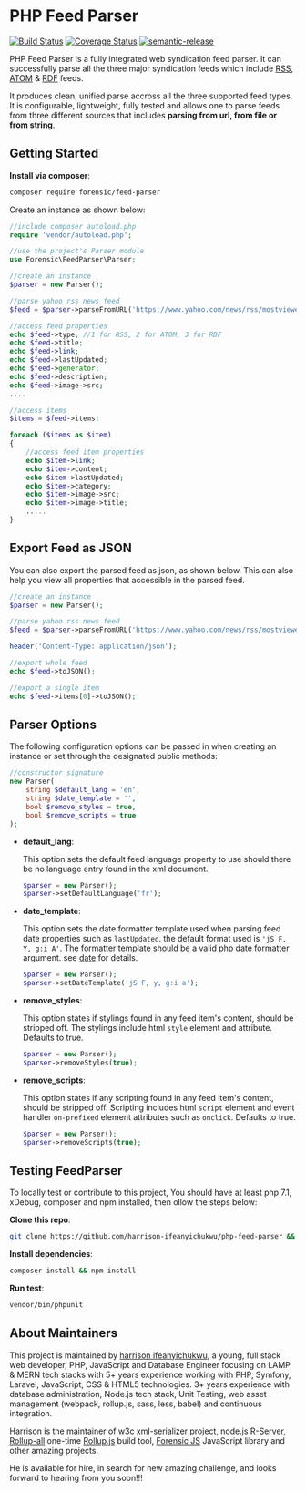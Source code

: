 # PHP Feed Parser

[![Build Status](https://travis-ci.org/harrison-ifeanyichukwu/php-feed-parser.svg?branch=master)](https://travis-ci.org/harrison-ifeanyichukwu/php-feed-parser)
[![Coverage Status](https://coveralls.io/repos/github/harrison-ifeanyichukwu/php-feed-parser/badge.svg?branch=master)](https://coveralls.io/github/harrison-ifeanyichukwu/php-feed-parser?branch=master)
[![semantic-release](https://img.shields.io/badge/%20%20%F0%9F%93%A6%F0%9F%9A%80-semantic--release-e10079.svg)](https://github.com/semantic-release/semantic-release)

PHP Feed Parser is a fully integrated web syndication feed parser. It can successfully parse all the three major syndication feeds which include [RSS](http://cyber.harvard.edu/rss/rss.html), [ATOM](https://tools.ietf.org/html/rfc4287) & [RDF](http://web.resource.org/rss/1.0/spec) feeds.

It produces clean, unified parse accross all the three supported feed types. It is configurable, lightweight, fully tested and allows one to parse feeds from three different sources that includes **parsing from url, from file or from string**.

## Getting Started

**Install via composer**:

```bash
composer require forensic/feed-parser
```

Create an instance as shown below:

```php
//include composer autoload.php
require 'vendor/autoload.php';

//use the project's Parser module
use Forensic\FeedParser\Parser;

//create an instance
$parser = new Parser();

//parse yahoo rss news feed
$feed = $parser->parseFromURL('https://www.yahoo.com/news/rss/mostviewed');

//access feed properties
echo $feed->type; //1 for RSS, 2 for ATOM, 3 for RDF
echo $feed->title;
echo $feed->link;
echo $feed->lastUpdated;
echo $feed->generator;
echo $feed->description;
echo $feed->image->src;
....

//access items
$items = $feed->items;

foreach ($items as $item)
{
    //access feed item properties
    echo $item->link;
    echo $item->content;
    echo $item->lastUpdated;
    echo $item->category;
    echo $item->image->src;
    echo $item->image->title;
    .....
}
```

## Export Feed as JSON

You can also export the parsed feed as json, as shown below. This can also help you view all properties that accessible in the parsed feed.

```php
//create an instance
$parser = new Parser();

//parse yahoo rss news feed
$feed = $parser->parseFromURL('https://www.yahoo.com/news/rss/mostviewed');

header('Content-Type: application/json');

//export whole feed
echo $feed->toJSON();

//export a single item
echo $feed->items[0]->toJSON();
```

## Parser Options

The following configuration options can be passed in when creating an instance or set through the designated public methods:

```php
//constructor signature
new Parser(
    string $default_lang = 'en',
    string $date_template = '',
    bool $remove_styles = true,
    bool $remove_scripts = true
);
```

- **default_lang**:

    This option sets the default feed language property to use should there be no language entry found in the xml document.

    ```php
    $parser = new Parser();
    $parser->setDefaultLanguage('fr');
    ````

- **date_template**:

    This option sets the date formatter template used when parsing feed date properties such as `lastUpdated`. the default format used is `'jS F, Y, g:i A'`. The formatter template should be a valid php date formatter argument. see [date](http://php.net/manual/en/function.date.php) for details.

    ```php
    $parser = new Parser();
    $parser->setDateTemplate('jS F, y, g:i a');
    ````

- **remove_styles**:

    This option states if stylings found in any feed item's content, should be stripped off. The stylings include html `style` element and attribute. Defaults to true.

    ```php
    $parser = new Parser();
    $parser->removeStyles(true);
    ```

- **remove_scripts**:

    This option states if any scripting found in any feed item's content, should be stripped off. Scripting includes html `script` element and event handler `on-prefixed` element attributes such as `onclick`. Defaults to true.

    ```php
    $parser = new Parser();
    $parser->removeScripts(true);
    ```

## Testing FeedParser

To locally test or contribute to this project, You should have at least php 7.1, xDebug, composer and npm installed, then ollow the steps below:

**Clone this repo**:

```bash
git clone https://github.com/harrison-ifeanyichukwu/php-feed-parser && php-feed-parser
```

**Install dependencies**:

```bash
composer install && npm install
```

**Run test**:

```bash
vendor/bin/phpunit
```

## About Maintainers

This project is maintained by [harrison ifeanyichukwu](mailto:harrisonifeanyichukwu@gmail.com),
a young, full stack web developer, PHP, JavaScript and Database Engineer focusing on LAMP & MERN tech stacks with 5+ years experience working with PHP, Symfony, Laravel, JavaScript, CSS & HTML5 technologies. 3+ years experience with database administration, Node.js tech stack, Unit Testing, web asset management (webpack, rollup.js, sass, less, babel) and continuous integration.

Harrison is the maintainer of w3c [xml-serializer](https://www.npmjs.com/package/@harrison-ifeanyichukwu/xml-serializer) project, node.js [R-Server](https://github.com/harrison-ifeanyichukwu/r-server), [Rollup-all](https://www.npmjs.com/package/rollup-all) one-time [Rollup.js](https://rollupjs.org/guide/en) build tool, [Forensic JS](https://www.npmjs.com/package/forensic-js) JavaScript library and other amazing projects.

He is available for hire, in search for new amazing challenge, and looks forward to hearing from you soon!!!